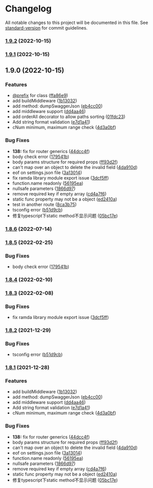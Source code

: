 # Changelog

All notable changes to this project will be documented in this file. See [standard-version](https://github.com/conventional-changelog/standard-version) for commit guidelines.

### [1.9.2](https://github.com/Cody2333/koa-swagger-decorator/compare/v1.9.1...v1.9.2) (2022-10-15)

### [1.9.1](https://github.com/Cody2333/koa-swagger-decorator/compare/v1.9.0...v1.9.1) (2022-10-15)

## 1.9.0 (2022-10-15)


### Features

* [@prefix](https://github.com/prefix) for class ([ffa86e9](https://github.com/Cody2333/koa-swagger-decorator/commit/ffa86e99de4d6eaae2ca3b34b42e836fb2d9128e))
* add buildMiddleware ([1b13032](https://github.com/Cody2333/koa-swagger-decorator/commit/1b130323271650ee5dfeee1b4df850e76c40bee9))
* add method: dumpSwaggerJson ([eb4cc00](https://github.com/Cody2333/koa-swagger-decorator/commit/eb4cc00e18a08a3181dcc9d7b38d910bb41d7b25))
* add middleware support ([dd4aa46](https://github.com/Cody2333/koa-swagger-decorator/commit/dd4aa46cc7cb7441b9483ef001778b479eb023e5))
* add orderAll decorator to allow paths sorting ([01fdc23](https://github.com/Cody2333/koa-swagger-decorator/commit/01fdc238ae9974ec98c5ac8d446b4803d36c3790))
* Add string format validation ([e7d1a41](https://github.com/Cody2333/koa-swagger-decorator/commit/e7d1a41d67b180503ed601deac7a898e3ca03c2c))
* cNum minimum, maximum range check ([4d3a0bf](https://github.com/Cody2333/koa-swagger-decorator/commit/4d3a0bf003be3f059b1ff25272d6eae54d9a9b74))


### Bug Fixes

* **138:** fix for router generics ([44dcc4f](https://github.com/Cody2333/koa-swagger-decorator/commit/44dcc4fbdc5022bdc682bc9c648a163cc42adaf4))
* body check error ([179541b](https://github.com/Cody2333/koa-swagger-decorator/commit/179541bf94223a5a42521bb283a43fd8192e35eb))
* body params structure for required props ([ff93d2f](https://github.com/Cody2333/koa-swagger-decorator/commit/ff93d2ffc3e2bcba930bb8178fb83697f9a22807))
* can't map over an object to delete the invalid field ([4da910d](https://github.com/Cody2333/koa-swagger-decorator/commit/4da910de1752999cce5bda29a2b641df72c9152c))
* eof on settings.json file ([3a13014](https://github.com/Cody2333/koa-swagger-decorator/commit/3a130142acb2d8d0133792eec17480b7caf2db21))
* fix ramda library module export issue ([3dcf5ff](https://github.com/Cody2333/koa-swagger-decorator/commit/3dcf5ff1a096118bf9e6df6dcb2288ce909e580a))
* function.name readonly ([56195ea](https://github.com/Cody2333/koa-swagger-decorator/commit/56195ea76f4e74a1b2bf19ecdf2b672cbd4d8526))
* nullsafe parameters ([1866d97](https://github.com/Cody2333/koa-swagger-decorator/commit/1866d97ac46ea4a10b6a7ec04fe9d915bdf0f450))
* remove required key if empty array ([cd4a7f6](https://github.com/Cody2333/koa-swagger-decorator/commit/cd4a7f6bd57068e81136492cf7cf0eda1bf82efd))
* static func property may not be a object ([ed2410a](https://github.com/Cody2333/koa-swagger-decorator/commit/ed2410a9643f254b16c07813c3655b7cd5cf950e))
* test in another route ([8ca3b75](https://github.com/Cody2333/koa-swagger-decorator/commit/8ca3b755c4b9fbe502ad347bb61a6b06a1802b1d))
* tsconfig error ([b51d9cb](https://github.com/Cody2333/koa-swagger-decorator/commit/b51d9cb820805ec8f9167a66d5a30605f4825a5f))
* 修复typescript下static method不显示问题 ([05bc17e](https://github.com/Cody2333/koa-swagger-decorator/commit/05bc17e9191e33b5c750ebe6aefe1c8df4c4400e))

### [1.8.6](https://github.com/Cody2333/koa-swagger-decorator/compare/v1.8.5...v1.8.6) (2022-07-14)

### [1.8.5](https://github.com/Cody2333/koa-swagger-decorator/compare/v1.8.4...v1.8.5) (2022-02-25)


### Bug Fixes

* body check error ([179541b](https://github.com/Cody2333/koa-swagger-decorator/commit/179541bf94223a5a42521bb283a43fd8192e35eb))

### [1.8.4](https://github.com/Cody2333/koa-swagger-decorator/compare/v1.8.3...v1.8.4) (2022-02-10)

### [1.8.3](https://github.com/Cody2333/koa-swagger-decorator/compare/v1.8.2...v1.8.3) (2022-02-08)


### Bug Fixes

* fix ramda library module export issue ([3dcf5ff](https://github.com/Cody2333/koa-swagger-decorator/commit/3dcf5ff1a096118bf9e6df6dcb2288ce909e580a))

### [1.8.2](https://github.com/Cody2333/koa-swagger-decorator/compare/v1.8.1...v1.8.2) (2021-12-29)


### Bug Fixes

* tsconfig error ([b51d9cb](https://github.com/Cody2333/koa-swagger-decorator/commit/b51d9cb820805ec8f9167a66d5a30605f4825a5f))

### [1.8.1](https://github.com/Cody2333/koa-swagger-decorator/compare/v1.6.4...v1.8.1) (2021-12-28)


### Features

* add buildMiddleware ([1b13032](https://github.com/Cody2333/koa-swagger-decorator/commit/1b130323271650ee5dfeee1b4df850e76c40bee9))
* add method: dumpSwaggerJson ([eb4cc00](https://github.com/Cody2333/koa-swagger-decorator/commit/eb4cc00e18a08a3181dcc9d7b38d910bb41d7b25))
* add middleware support ([dd4aa46](https://github.com/Cody2333/koa-swagger-decorator/commit/dd4aa46cc7cb7441b9483ef001778b479eb023e5))
* Add string format validation ([e7d1a41](https://github.com/Cody2333/koa-swagger-decorator/commit/e7d1a41d67b180503ed601deac7a898e3ca03c2c))
* cNum minimum, maximum range check ([4d3a0bf](https://github.com/Cody2333/koa-swagger-decorator/commit/4d3a0bf003be3f059b1ff25272d6eae54d9a9b74))


### Bug Fixes

* **138:** fix for router generics ([44dcc4f](https://github.com/Cody2333/koa-swagger-decorator/commit/44dcc4fbdc5022bdc682bc9c648a163cc42adaf4))
* body params structure for required props ([ff93d2f](https://github.com/Cody2333/koa-swagger-decorator/commit/ff93d2ffc3e2bcba930bb8178fb83697f9a22807))
* can't map over an object to delete the invalid field ([4da910d](https://github.com/Cody2333/koa-swagger-decorator/commit/4da910de1752999cce5bda29a2b641df72c9152c))
* eof on settings.json file ([3a13014](https://github.com/Cody2333/koa-swagger-decorator/commit/3a130142acb2d8d0133792eec17480b7caf2db21))
* function.name readonly ([56195ea](https://github.com/Cody2333/koa-swagger-decorator/commit/56195ea76f4e74a1b2bf19ecdf2b672cbd4d8526))
* nullsafe parameters ([1866d97](https://github.com/Cody2333/koa-swagger-decorator/commit/1866d97ac46ea4a10b6a7ec04fe9d915bdf0f450))
* remove required key if empty array ([cd4a7f6](https://github.com/Cody2333/koa-swagger-decorator/commit/cd4a7f6bd57068e81136492cf7cf0eda1bf82efd))
* static func property may not be a object ([ed2410a](https://github.com/Cody2333/koa-swagger-decorator/commit/ed2410a9643f254b16c07813c3655b7cd5cf950e))
* 修复typescript下static method不显示问题 ([05bc17e](https://github.com/Cody2333/koa-swagger-decorator/commit/05bc17e9191e33b5c750ebe6aefe1c8df4c4400e))
